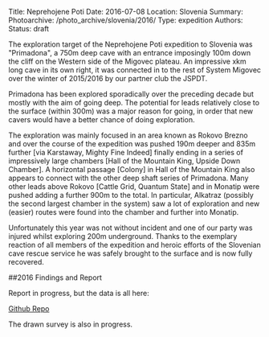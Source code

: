Title: Neprehojene Poti
Date: 2016-07-08
Location: Slovenia
Summary:
Photoarchive: /photo_archive/slovenia/2016/
Type: expedition
Authors:
Status: draft

The exploration target of the Neprehojene Poti expedition to Slovenia was "Primadona", a 750m deep cave with an entrance imposingly 100m down the cliff on the Western side of the Migovec plateau. An impressive xkm long cave in its own right, it was connected in to the rest of System Migovec over the winter of 2015/2016 by our partner club the JSPDT.

Primadona has been explored sporadically over the preceding decade but mostly with the aim of going deep. The potential for leads relatively close to the surface (within 300m) was a major reason for going, in order that new cavers would have a better chance of doing exploration.

The exploration was mainly focused in an area known as Rokovo Brezno and over the course of the expedition was pushed 190m deeper and 835m further [via Karstaway, Mighty Fine Indeed] finally ending in a series of impressively large chambers [Hall of the Mountain King, Upside Down Chamber]. A horizontal passage [Colony] in Hall of the Mountain King also appears to connect with the other deep shaft series of Primadona. Many other leads above Rokovo [Cattle Grid, Quantum State] and in Monatip were pushed adding a further 900m to the total. In particular, Alkatraz (possibly the second largest chamber in the system) saw a lot of exploration and new (easier) routes were found into the chamber and further into Monatip.

Unfortunately this year was not without incident and one of our party was injured whilst exploring 200m underground. Thanks to the exemplary reaction of all members of the expedition and heroic efforts of the Slovenian cave rescue service he was safely brought to the surface and is now fully recovered.

##2016 Findings and Report

<!--<a href="/caving/FILES/expeditions/slovenia/slov2015/PivoMozExpeditionReport.pdf">2015 Expedition report</a><br>-->
<p>Report in progress, but the data is all here:</p>
<a href="https://github.com/jarvist/migovecsurveydata">Github Repo</a>
<p>The drawn survey is also in progress.</p>

<!--<figure class="article-img-center">
<a href="/caving/FILES/expeditions/slovenia/slov2015/2015-SistemMigovec-ExtendedElevation-ENG.pdf">
<img src="/caving/FILES/expeditions/slovenia/slov2015/2015-SistemMigovec-ExtendedElevation-ENG-small.png" naptha_cursor="text"></a>
<figcaption>
Extended Elevation <a href="/caving/FILES/expeditions/slovenia/slov2015/2015-SistemMigovec-ExtendedElevation-ENG.pdf">[PDF]</a><a href="/caving/FILES/expeditions/slovenia/slov2015/2015-SistemMigovec-ExtendedElevation-ENG.png">[PNG]</a><a href="/caving/FILES/expeditions/slovenia/slov2015/2015-SistemMigovec-ExtendedElevation-ENG.svg">[SVG]</a>
</figcaption>
</figure>

<figure class="article-img-center">
<a href="/caving/FILES/expeditions/slovenia/slov2015/2015-SistemMigovec-Plan-ENG.pdf">
<img src="/caving/FILES/expeditions/slovenia/slov2015/2015-SistemMigovec-Plan-ENG-small.png" title="" style=""></a>
<figcaption>
Plan <a href="/caving/FILES/expeditions/slovenia/slov2015/2015-SistemMigovec-Plan-ENG.pdf">[PDF]</a><a href="/caving/FILES/expeditions/slovenia/slov2015/2015-SistemMigovec-Plan-ENG.png">[PNG]</a><a href="/caving/FILES/expeditions/slovenia/slov2015/2015-SistemMigovec-Plan-ENG.svg">[SVG]</a>
</figcaption>
</figure>-->
